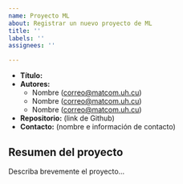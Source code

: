 ```yaml
---
name: Proyecto ML
about: Registrar un nuevo proyecto de ML
title: ''
labels: ''
assignees: ''

---
```


- **Título:**
- **Autores:**
    - Nombre (correo@matcom.uh.cu)
    - Nombre (correo@matcom.uh.cu)
    - Nombre (correo@matcom.uh.cu)
- **Repositorio:** (link de Github)
- **Contacto:** (nombre e información de contacto)

## Resumen del proyecto

Describa brevemente el proyecto...
